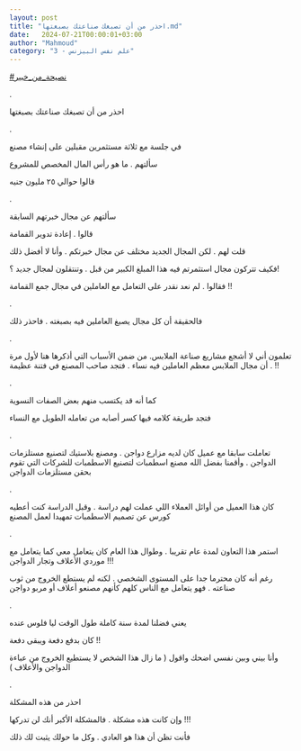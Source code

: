 ```yaml
---
layout: post
title: "احذر من أن تصبغك صناعتك بصبغتها.md"
date:   2024-07-21T00:00:01+03:00
author: "Mahmoud"
category: "3 - علم نفس البيزنس"
---
```

[<u>\#نصيحة_من_خبير</u>](https://www.facebook.com/hashtag/%D9%86%D8%B5%D9%8A%D8%AD%D8%A9_%D9%85%D9%86_%D8%AE%D8%A8%D9%8A%D8%B1?__eep__=6&__cft__%5b0%5d=AZUlzp9eYCIF0gk6B9PRpsYnk3Yh8I0EZ4m1nzRCyUup4OMaVQ3Et5zy_T1RkSsJlVKXB78WW_uHpmMy0dIf3gN8Iogv0b84jzE4elyRH6IyMyUPj5rmq1g1wtmZZNst_ByhIyaVyY9fy1vfUcliHjg0uN8oHx_aSRNg94_Wa_Qxbg&__tn__=*NK-R)

.

احذر من أن تصبغك صناعتك بصبغتها

.

في جلسة مع ثلاثة مستثمرين مقبلين على إنشاء مصنع

سألتهم . ما هو رأس المال المخصص للمشروع

قالوا حوالي ٢٥ مليون جنيه

.

سألتهم عن مجال خبرتهم السابقة

قالوا . إعادة تدوير القمامة

قلت لهم . لكن المجال الجديد مختلف عن مجال خبرتكم . وأنا
لا أفضل ذلك

فكيف تتركون مجال استثمرتم فيه هذا المبلغ الكبير من قبل .
وتنتقلون لمجال جديد ؟!

فقالوا . لم نعد نقدر على التعامل مع العاملين في مجال جمع
القمامة !!

.

فالحقيقة أن كل مجال يصبغ العاملين فيه بصبغته . فاحذر
ذلك

.

تعلمون أني لا أشجع مشاريع صناعة الملابس.
من ضمن الأسباب التي أذكرها هنا لأول مرة . أن مجال
الملابس معظم العاملين فيه نساء . فتجد صاحب المصنع في فتنة عظيمة
!!

.

كما أنه قد يكتسب منهم بعض الصفات النسوية

فتجد طريقة كلامه فيها كسر أصابه من تعامله الطويل مع
النساء

.

تعاملت سابقا مع عميل كان لديه مزارع دواجن . ومصنع
بلاستيك لتصنيع مستلزمات الدواجن . وأقمنا بفضل الله مصنع اسطمبات لتصنيع
الاسطمبات للشركات التي تقوم بحقن مستلزمات الدواجن

.

كان هذا العميل من أوائل العملاء اللي عملت لهم دراسة .
وقبل الدراسة كنت أعطيه كورس عن تصميم الاسطمبات تمهيدا لعمل المصنع

.

استمر هذا التعاون لمدة عام تقريبا . وطوال هذا العام كان
يتعامل معي كما يتعامل مع موردي الأعلاف وتجار الدواجن !!!

رغم أنه كان محترما جدا على المستوى الشخصي . لكنه لم
يستطع الخروج من ثوب صناعته . فهو يتعامل مع الناس كلهم كأنهم مصنعو أعلاف
أو مربو دواجن

.

يعني فضلنا لمدة سنة كاملة طول الوقت ليا فلوس عنده

كان بدفع دفعة ويبقى دفعة !!

وأنا بيني وبين نفسي اضحك واقول ( ما زال هذا الشخص لا
يستطيع الخروج من عباءة الدواجن والأعلاف )

.

احذر من هذه المشكلة

وإن كانت هذه مشكلة . فالمشكلة الأكبر أنك لن
تدركها !!!

فأنت تظن أن هذا هو العادي . وكل ما حولك يثبت لك
ذلك
